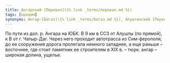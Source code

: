 ```yaml
---
title: Ангарский [Перевал]({% link _terms/перевал.md %})
tags: [ороним]
synonyms: Ангар-[Богаз]({% link _terms/богаз.md %}), Алуштинский [Перевал]({% link _terms/перевал.md %})
---
```


По пути из дол. р. Ангара на ЮБК. В 9 км в ССЗ от Алушты (по прямой), к В от г.
Чатыр-Даг. Через него проходит автотрасса из Сим-ферополя; до ее сооружения
дорога пролегала немного западнее, а еще раньше – восточнее, где стоит памятник
ее строителям в ХIХ в. – тюрк. ангар – широкая долина, ущелье.
